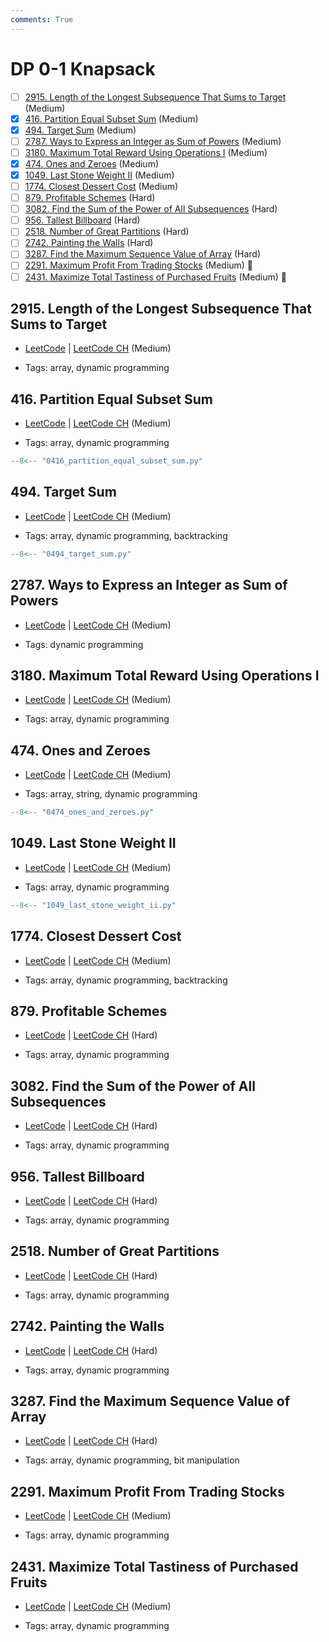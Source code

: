 ```yaml
---
comments: True
---
```


# DP 0-1 Knapsack

- [ ] [2915. Length of the Longest Subsequence That Sums to Target](https://leetcode.cn/problems/length-of-the-longest-subsequence-that-sums-to-target/) (Medium)
- [x] [416. Partition Equal Subset Sum](https://leetcode.cn/problems/partition-equal-subset-sum/) (Medium)
- [x] [494. Target Sum](https://leetcode.cn/problems/target-sum/) (Medium)
- [ ] [2787. Ways to Express an Integer as Sum of Powers](https://leetcode.cn/problems/ways-to-express-an-integer-as-sum-of-powers/) (Medium)
- [ ] [3180. Maximum Total Reward Using Operations I](https://leetcode.cn/problems/maximum-total-reward-using-operations-i/) (Medium)
- [x] [474. Ones and Zeroes](https://leetcode.cn/problems/ones-and-zeroes/) (Medium)
- [x] [1049. Last Stone Weight II](https://leetcode.cn/problems/last-stone-weight-ii/) (Medium)
- [ ] [1774. Closest Dessert Cost](https://leetcode.cn/problems/closest-dessert-cost/) (Medium)
- [ ] [879. Profitable Schemes](https://leetcode.cn/problems/profitable-schemes/) (Hard)
- [ ] [3082. Find the Sum of the Power of All Subsequences](https://leetcode.cn/problems/find-the-sum-of-the-power-of-all-subsequences/) (Hard)
- [ ] [956. Tallest Billboard](https://leetcode.cn/problems/tallest-billboard/) (Hard)
- [ ] [2518. Number of Great Partitions](https://leetcode.cn/problems/number-of-great-partitions/) (Hard)
- [ ] [2742. Painting the Walls](https://leetcode.cn/problems/painting-the-walls/) (Hard)
- [ ] [3287. Find the Maximum Sequence Value of Array](https://leetcode.cn/problems/find-the-maximum-sequence-value-of-array/) (Hard)
- [ ] [2291. Maximum Profit From Trading Stocks](https://leetcode.cn/problems/maximum-profit-from-trading-stocks/) (Medium) 👑
- [ ] [2431. Maximize Total Tastiness of Purchased Fruits](https://leetcode.cn/problems/maximize-total-tastiness-of-purchased-fruits/) (Medium) 👑

## 2915. Length of the Longest Subsequence That Sums to Target

-   [LeetCode](https://leetcode.com/problems/length-of-the-longest-subsequence-that-sums-to-target/) | [LeetCode CH](https://leetcode.cn/problems/length-of-the-longest-subsequence-that-sums-to-target/) (Medium)

-   Tags: array, dynamic programming

## 416. Partition Equal Subset Sum

-   [LeetCode](https://leetcode.com/problems/partition-equal-subset-sum/) | [LeetCode CH](https://leetcode.cn/problems/partition-equal-subset-sum/) (Medium)

-   Tags: array, dynamic programming

```python title="416. Partition Equal Subset Sum - Python Solution"
--8<-- "0416_partition_equal_subset_sum.py"
```

## 494. Target Sum

-   [LeetCode](https://leetcode.com/problems/target-sum/) | [LeetCode CH](https://leetcode.cn/problems/target-sum/) (Medium)

-   Tags: array, dynamic programming, backtracking

```python title="494. Target Sum - Python Solution"
--8<-- "0494_target_sum.py"
```

## 2787. Ways to Express an Integer as Sum of Powers

-   [LeetCode](https://leetcode.com/problems/ways-to-express-an-integer-as-sum-of-powers/) | [LeetCode CH](https://leetcode.cn/problems/ways-to-express-an-integer-as-sum-of-powers/) (Medium)

-   Tags: dynamic programming

## 3180. Maximum Total Reward Using Operations I

-   [LeetCode](https://leetcode.com/problems/maximum-total-reward-using-operations-i/) | [LeetCode CH](https://leetcode.cn/problems/maximum-total-reward-using-operations-i/) (Medium)

-   Tags: array, dynamic programming

## 474. Ones and Zeroes

-   [LeetCode](https://leetcode.com/problems/ones-and-zeroes/) | [LeetCode CH](https://leetcode.cn/problems/ones-and-zeroes/) (Medium)

-   Tags: array, string, dynamic programming

```python title="474. Ones and Zeroes - Python Solution"
--8<-- "0474_ones_and_zeroes.py"
```

## 1049. Last Stone Weight II

-   [LeetCode](https://leetcode.com/problems/last-stone-weight-ii/) | [LeetCode CH](https://leetcode.cn/problems/last-stone-weight-ii/) (Medium)

-   Tags: array, dynamic programming

```python title="1049. Last Stone Weight II - Python Solution"
--8<-- "1049_last_stone_weight_ii.py"
```

## 1774. Closest Dessert Cost

-   [LeetCode](https://leetcode.com/problems/closest-dessert-cost/) | [LeetCode CH](https://leetcode.cn/problems/closest-dessert-cost/) (Medium)

-   Tags: array, dynamic programming, backtracking

## 879. Profitable Schemes

-   [LeetCode](https://leetcode.com/problems/profitable-schemes/) | [LeetCode CH](https://leetcode.cn/problems/profitable-schemes/) (Hard)

-   Tags: array, dynamic programming

## 3082. Find the Sum of the Power of All Subsequences

-   [LeetCode](https://leetcode.com/problems/find-the-sum-of-the-power-of-all-subsequences/) | [LeetCode CH](https://leetcode.cn/problems/find-the-sum-of-the-power-of-all-subsequences/) (Hard)

-   Tags: array, dynamic programming

## 956. Tallest Billboard

-   [LeetCode](https://leetcode.com/problems/tallest-billboard/) | [LeetCode CH](https://leetcode.cn/problems/tallest-billboard/) (Hard)

-   Tags: array, dynamic programming

## 2518. Number of Great Partitions

-   [LeetCode](https://leetcode.com/problems/number-of-great-partitions/) | [LeetCode CH](https://leetcode.cn/problems/number-of-great-partitions/) (Hard)

-   Tags: array, dynamic programming

## 2742. Painting the Walls

-   [LeetCode](https://leetcode.com/problems/painting-the-walls/) | [LeetCode CH](https://leetcode.cn/problems/painting-the-walls/) (Hard)

-   Tags: array, dynamic programming

## 3287. Find the Maximum Sequence Value of Array

-   [LeetCode](https://leetcode.com/problems/find-the-maximum-sequence-value-of-array/) | [LeetCode CH](https://leetcode.cn/problems/find-the-maximum-sequence-value-of-array/) (Hard)

-   Tags: array, dynamic programming, bit manipulation

## 2291. Maximum Profit From Trading Stocks

-   [LeetCode](https://leetcode.com/problems/maximum-profit-from-trading-stocks/) | [LeetCode CH](https://leetcode.cn/problems/maximum-profit-from-trading-stocks/) (Medium)

-   Tags: array, dynamic programming

## 2431. Maximize Total Tastiness of Purchased Fruits

-   [LeetCode](https://leetcode.com/problems/maximize-total-tastiness-of-purchased-fruits/) | [LeetCode CH](https://leetcode.cn/problems/maximize-total-tastiness-of-purchased-fruits/) (Medium)

-   Tags: array, dynamic programming
